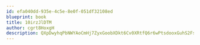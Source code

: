```yaml
---
id: efa040dd-935e-4c5e-8e0f-051df32108ed
blueprint: book
title: 10irzJlDTM
author: cgrt8HoxgH
description: QXpDwyhqPbNWYAoCmHj7ZyxGoobXDkt6Cv0XRtfQ6r6wPtsdooxGuhS2Fsuxs1RKKnTCe2DZvyFnMehXV6iC8sdsYRV66z8EwGmB
---
```

